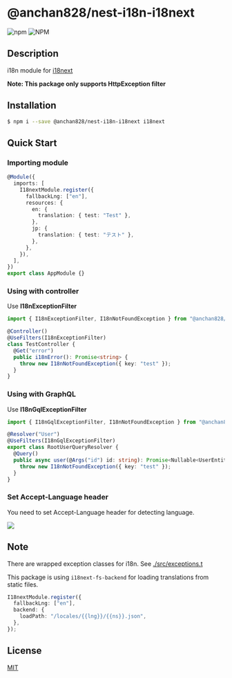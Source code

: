 # @anchan828/nest-i18n-i18next

![npm](https://img.shields.io/npm/v/@anchan828/nest-i18n-i18next.svg)
![NPM](https://img.shields.io/npm/l/@anchan828/nest-i18n-i18next.svg)

## Description

i18n module for [i18next](https://www.i18next.com)

**Note: This package only supports HttpException filter**

## Installation

```sh
$ npm i --save @anchan828/nest-i18n-i18next i18next
```

## Quick Start

### Importing module

```ts
@Module({
  imports: [
    I18nextModule.register({
      fallbackLng: ["en"],
      resources: {
        en: {
          translation: { test: "Test" },
        },
        jp: {
          translation: { test: "テスト" },
        },
      },
    }),
  ],
})
export class AppModule {}
```

### Using with controller

Use **I18nExceptionFilter**

```ts
import { I18nExceptionFilter, I18nNotFoundException } from "@anchan828/nest-i18n-i18next";

@Controller()
@UseFilters(I18nExceptionFilter)
class TestController {
  @Get("error")
  public i18nError(): Promise<string> {
    throw new I18nNotFoundException({ key: "test" });
  }
}
```

### Using with GraphQL

Use **I18nGqlExceptionFilter**

```ts
import { I18nGqlExceptionFilter, I18nNotFoundException } from "@anchan828/nest-i18n-i18next";

@Resolver("User")
@UseFilters(I18nGqlExceptionFilter)
export class RootUserQueryResolver {
  @Query()
  public async user(@Args("id") id: string): Promise<Nullable<UserEntity>> {
    throw new I18nNotFoundException({ key: "test" });
  }
}
```

### Set Accept-Language header

You need to set Accept-Language header for detecting language.

![](https://i.gyazo.com/460408102a11c604452dbb4dc89710ae.png)

## Note

There are wrapped exception classes for i18n. See [./src/exceptions.t](./src/exceptions.ts)

This package is using `i18next-fs-backend` for loading translations from static files.

```ts
I18nextModule.register({
  fallbackLng: ["en"],
  backend: {
    loadPath: "/locales/{{lng}}/{{ns}}.json",
  },
});
```

## License

[MIT](LICENSE)
